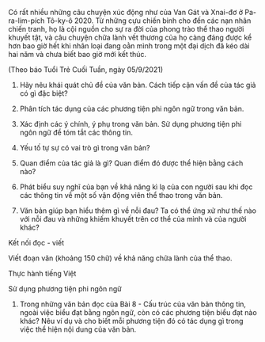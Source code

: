 Có rất nhiều những câu chuyện xúc động như của Van Gát và Xnai-đơ ở Pa-ra-lim-pích Tô-ky-ô 2020. Từ những cựu chiến binh cho đến các nạn nhân chiến tranh, họ là cội nguồn cho sự ra đời của phong trào thể thao người khuyết tật, và câu chuyện chữa lành vết thương của họ càng đáng được kể hơn bao giờ hết khi nhân loại đang oằn mình trong một đại dịch đã kéo dài hai năm và chưa biết bao giờ mới kết thúc.

(Theo báo Tuổi Trẻ Cuối Tuần, ngày 05/9/2021)

1. Hãy nêu khái quát chủ đề của văn bản. Cách tiếp cận vấn đề của tác giả có gì đặc biệt?

2. Phân tích tác dụng của các phương tiện phi ngôn ngữ trong văn bản.

3. Xác định các ý chính, ý phụ trong văn bản. Sử dụng phương tiện phi ngôn ngữ để tóm tắt các thông tin.

4. Yếu tố tự sự có vai trò gì trong văn bản?

5. Quan điểm của tác giả là gì? Quan điểm đó được thể hiện bằng cách nào?

6. Phát biểu suy nghĩ của bạn về khả năng kì lạ của con người sau khi đọc các thông tin về một số vận động viên thể thao trong văn bản.

7. Văn bản giúp bạn hiểu thêm gì về nỗi đau? Ta có thể ứng xử như thế nào với nỗi đau và những khiếm khuyết trên cơ thể của mình và của người khác?

Kết nối đọc - viết

Viết đoạn văn (khoảng 150 chữ) về khả năng chữa lành của thể thao.

Thực hành tiếng Việt

Sử dụng phương tiện phi ngôn ngữ

1. Trong những văn bản đọc của Bài 8 - Cấu trúc của văn bản thông tin, ngoài việc biểu đạt bằng ngôn ngữ, còn có các phương tiện biểu đạt nào khác? Nêu ví dụ và cho biết mỗi phương tiện đó có tác dụng gì trong việc thể hiện nội dung của văn bản.